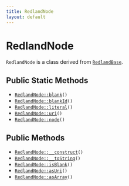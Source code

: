 ```yaml
---
title: RedlandNode
layout: default
---
```


# RedlandNode

<code>RedlandNode</code> is a class derived from <code><a href="RedlandBase">RedlandBase</a></code>.

## Public Static Methods

* <code><a href="RedlandNode%3A%3Ablank">RedlandNode::blank</a>()</code>
* <code><a href="RedlandNode%3A%3AblankId">RedlandNode::blankId</a>()</code>
* <code><a href="RedlandNode%3A%3Aliteral">RedlandNode::literal</a>()</code>
* <code><a href="RedlandNode%3A%3Auri">RedlandNode::uri</a>()</code>
* <code><a href="RedlandNode%3A%3Anode">RedlandNode::node</a>()</code>

## Public Methods

* <code><a href="RedlandNode%3A%3A__construct">RedlandNode::__construct</a>()</code>
* <code><a href="RedlandNode%3A%3A__toString">RedlandNode::__toString</a>()</code>
* <code><a href="RedlandNode%3A%3AisBlank">RedlandNode::isBlank</a>()</code>
* <code><a href="RedlandNode%3A%3AasUri">RedlandNode::asUri</a>()</code>
* <code><a href="RedlandNode%3A%3AasArray">RedlandNode::asArray</a>()</code>

